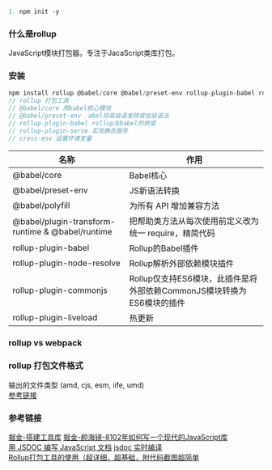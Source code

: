 ```js
1. npm init -y
```

### 什么是rollup

JavaScript模块打包器。专注于JacaScript类库打包。

### 安装

```js
npm install rollup @babel/core @babel/preset-env rollup-plugin-babel rollup-plugin-serve cross-env -D
// rollup 打包工具
// @babel/core 用babel核心模块
// @babel/preset-env  abel将高级语发转成低级语法
// rollup-plugin-babel rollup与babel的桥梁
// rollup-plugin-serve 实现静态服务
// cross-env 设置环境变量
```

| 名称                                             | 作用                                                         |
| ------------------------------------------------ | ------------------------------------------------------------ |
| @babel/core                                      | Babel核心                                                    |
| @babel/preset-env                                | JS新语法转换                                                 |
| @babel/polyfill                                  | 为所有 API 增加兼容方法                                      |
| @babel/plugin-transform-runtime & @babel/runtime | 把帮助类方法从每次使用前定义改为统一 require，精简代码       |
| rollup-plugin-babel                              | Rollup的Babel插件                                            |
| rollup-plugin-node-resolve                       | Rollup解析外部依赖模块插件                                   |
| rollup-plugin-commonjs                           | Rollup仅支持ES6模块，此插件是将外部依赖CommonJS模块转换为ES6模块的插件 |
| rollup-plugin-liveload                           | 热更新 |

### rollup vs webpack

### rollup 打包文件格式
输出的文件类型 (amd, cjs, esm, iife, umd)   
[参考链接](https://juejin.im/post/5db2fa6ee51d4529ec55aeed)

### 参考链接
[掘金-搭建工具库](https://juejin.im/post/5c7c7f9851882540c8245054)
[掘金-颜海镜-8102年如何写一个现代的JavaScript库](https://juejin.im/post/5bbafd78f265da0ad947e6ba)   
[用 JSDOC 编写 JavaScript 文档](https://scarletsky.github.io/2017/12/23/write-javascript-document-by-jsdoc/)
[jsdoc 实时编译](https://github.com/jsdoc/jsdoc/issues/1608)    
[Rollup打包工具的使用（超详细，超基础，附代码截图超简单](https://juejin.im/post/5e3d0b5ae51d4526f76ea8e2)